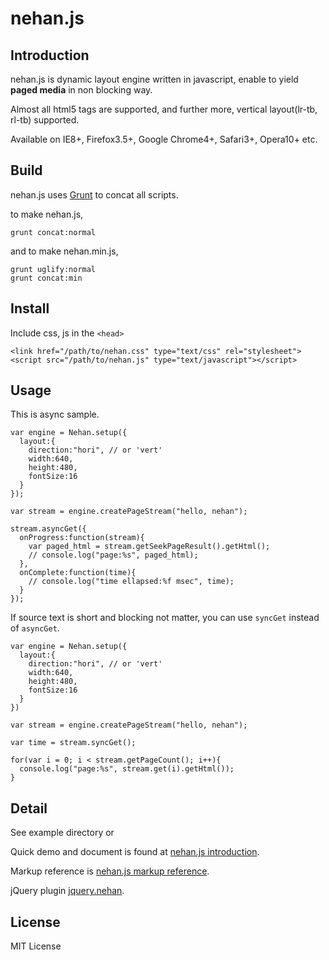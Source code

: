 # nehan.js

## Introduction

nehan.js is dynamic layout engine written in javascript, enable to yield **paged media** in non blocking way.

Almost all html5 tags are supported, and further more, vertical layout(lr-tb, rl-tb) supported.

Available on IE8+, Firefox3.5+, Google Chrome4+, Safari3+, Opera10+ etc.

## Build

nehan.js uses [Grunt](http://gruntjs.com) to concat all scripts.

to make nehan.js,

```
grunt concat:normal
```

and to make nehan.min.js,

```
grunt uglify:normal
grunt concat:min
```

## Install

Include css, js in the ``<head>``

```
<link href="/path/to/nehan.css" type="text/css" rel="stylesheet">
<script src="/path/to/nehan.js" type="text/javascript"></script>
```

## Usage

This is async sample.

```
var engine = Nehan.setup({
  layout:{
    direction:"hori", // or 'vert'
    width:640,
    height:480,
    fontSize:16
  }
});

var stream = engine.createPageStream("hello, nehan");

stream.asyncGet({
  onProgress:function(stream){
    var paged_html = stream.getSeekPageResult().getHtml();
    // console.log("page:%s", paged_html);
  },
  onComplete:function(time){
    // console.log("time ellapsed:%f msec", time);
  }
});
```

If source text is short and blocking not matter, you can use ``syncGet`` instead of ``asyncGet``.

```
var engine = Nehan.setup({
  layout:{
    direction:"hori", // or 'vert'
    width:640,
    height:480,
    fontSize:16
  }
})

var stream = engine.createPageStream("hello, nehan");

var time = stream.syncGet();

for(var i = 0; i < stream.getPageCount(); i++){
  console.log("page:%s", stream.get(i).getHtml());
}
```

## Detail

See example directory or

Quick demo and document is found at [nehan.js introduction](http://tb.antiscroll.com/docs/nehan/).

Markup reference is [nehan.js markup reference](http://tb.antiscroll.com/docs/nehan/markup/).

jQuery plugin [jquery.nehan](https://github.com/tategakibunko/jquery.nehan).

## License

MIT License
